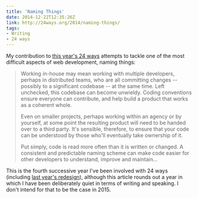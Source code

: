 ```yaml
---
title: 'Naming Things'
date: 2014-12-22T12:35:26Z
link: http://24ways.org/2014/naming-things/
tags:
- Writing
- 24 ways
---
```

My contribution to [this year's 24 ways][1] attempts to tackle one of the most difficult aspects of web development, naming things:

> Working in-house may mean working with multiple developers, perhaps in distributed teams, who are all committing changes -- possibly to a significant codebase -- at the same time. Left unchecked, this codebase can become unwieldy. Coding conventions ensure everyone can contribute, and help build a product that works as a coherent whole.
>
> Even on smaller projects, perhaps working within an agency or by yourself, at some point the resulting product will need to be handed over to a third party. It's sensible, therefore, to ensure that your code can be understood by those who'll eventually take ownership of it.
>
> Put simply, code is read more often than it is written or changed. A consistent and predictable naming scheme can make code easier for other developers to understand, improve and maintain...

This is the fourth successive year I've been involved with 24 ways (including [last year's redesign][2]), although this article rounds out a year in which I have been deliberately quiet in terms of writing and speaking. I don't intend for that to be the case in 2015.

[1]: http://24ways.org/2014/
[2]: /2013/12/redesigning_24_ways/
